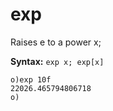 # exp

Raises e to a power x;

**Syntax:** ```exp x; exp[x]```

```o
o)exp 10f
22026.465794806718
o)
```
